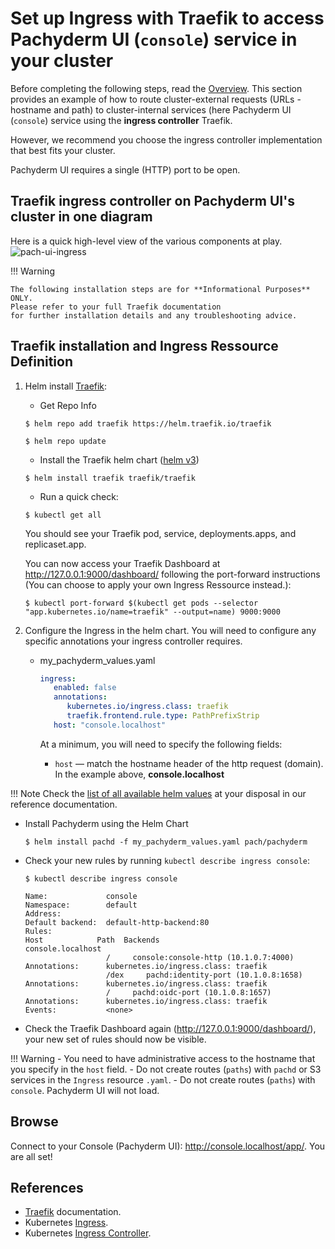 # Set up Ingress with Traefik to access Pachyderm UI (`console`) service in your cluster 
Before completing the following steps, read the [Overview](../index).
This section provides an example of how to route
cluster-external requests (URLs - hostname and path) to cluster-internal services
(here Pachyderm UI (`console`) service 
using the **ingress controller** Traefik.
 
However, we recommend you choose the ingress controller
implementation that best fits your cluster.

Pachyderm UI requires a single (HTTP) port to be open.

## Traefik ingress controller on Pachyderm UI's cluster in one diagram
Here is a quick high-level view of the various components at play.
![pach-ui-ingress](../pach-ui-ingress.png)

!!! Warning 

    The following installation steps are for **Informational Purposes** ONLY. 
    Please refer to your full Traefik documentation 
    for further installation details and any troubleshooting advice.

## Traefik installation and Ingress Ressource Definition
1. Helm install [Traefik](https://github.com/traefik/traefik-helm-chart):

    - Get Repo Info
    ```shell
    $ helm repo add traefik https://helm.traefik.io/traefik
    ```
    ```shell
    $ helm repo update
    ```

    - Install the Traefik helm chart ([helm v3](https://helm.sh/docs/intro/))
    ```shell
    $ helm install traefik traefik/traefik
    ```

   - Run a quick check:
    ```shell
    $ kubectl get all 
    ```
    You should see your Traefik pod, service, deployments.apps, and replicaset.app.

    You can now access your Traefik Dashboard at http://127.0.0.1:9000/dashboard/ following the port-forward instructions (You can choose to apply your own Ingress Ressource instead.):
    ```shell
    $ kubectl port-forward $(kubectl get pods --selector "app.kubernetes.io/name=traefik" --output=name) 9000:9000
    ```

1. Configure the Ingress in the helm chart.
   You will need to configure any specific annotations your ingress controller requires. 

    - my_pachyderm_values.yaml
      ```yaml
      ingress:
         enabled: false
         annotations:
            kubernetes.io/ingress.class: traefik
            traefik.frontend.rule.type: PathPrefixStrip
         host: "console.localhost"
      ```

         At a minimum, you will need to specify the following fields:

         - `host` — match the hostname header of the http request (domain).  In the example above,  **console.localhost** 

!!! Note
      Check the [list of all available helm values](../../../../reference/helm_values/) at your disposal in our reference documentation.

   - Install Pachyderm using the Helm Chart
      ```shell
      $ helm install pachd -f my_pachyderm_values.yaml pach/pachyderm
      ```
      
   - Check your new rules by running `kubectl describe ingress console`:
      ```shell
      $ kubectl describe ingress console
      ```
      ```
      Name:             console
      Namespace:        default
      Address:
      Default backend:  default-http-backend:80 
      Rules:
      Host            Path  Backends
      console.localhost
                        /     console:console-http (10.1.0.7:4000)
      Annotations:      kubernetes.io/ingress.class: traefik
                        /dex     pachd:identity-port (10.1.0.8:1658)
      Annotations:      kubernetes.io/ingress.class: traefik
                        /     pachd:oidc-port (10.1.0.8:1657)
      Annotations:      kubernetes.io/ingress.class: traefik
      Events:           <none>
      ```
       
   - Check the Traefik Dashboard again (http://127.0.0.1:9000/dashboard/), your new set of rules should now be visible.


!!! Warning
      - You need to have administrative access to the hostname that you
      specify in the `host` field.
      - Do not create routes (`paths`) with `pachd` or S3 services
      in the `Ingress` resource `.yaml`.
      - Do not create routes (`paths`) with `console`.
      Pachyderm UI will not load.


## Browse
Connect to your Console (Pachyderm UI): http://console.localhost/app/. You are all set!

## References
* [Traefik](https://doc.traefik.io/traefik/v1.7/user-guide/kubernetes/) documentation.
* Kubernetes [Ingress](https://kubernetes.io/docs/concepts/services-networking/ingress/).
* Kubernetes [Ingress Controller](https://kubernetes.io/docs/concepts/services-networking/ingress-controllers/).



